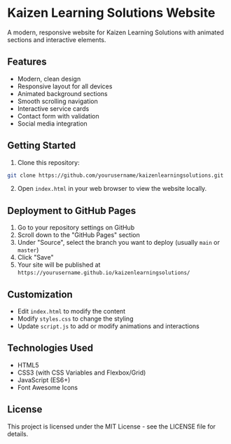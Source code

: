 # Kaizen Learning Solutions Website

A modern, responsive website for Kaizen Learning Solutions with animated sections and interactive elements.

## Features

- Modern, clean design
- Responsive layout for all devices
- Animated background sections
- Smooth scrolling navigation
- Interactive service cards
- Contact form with validation
- Social media integration

## Getting Started

1. Clone this repository:
```bash
git clone https://github.com/yourusername/kaizenlearningsolutions.git
```

2. Open `index.html` in your web browser to view the website locally.

## Deployment to GitHub Pages

1. Go to your repository settings on GitHub
2. Scroll down to the "GitHub Pages" section
3. Under "Source", select the branch you want to deploy (usually `main` or `master`)
4. Click "Save"
5. Your site will be published at `https://yourusername.github.io/kaizenlearningsolutions/`

## Customization

- Edit `index.html` to modify the content
- Modify `styles.css` to change the styling
- Update `script.js` to add or modify animations and interactions

## Technologies Used

- HTML5
- CSS3 (with CSS Variables and Flexbox/Grid)
- JavaScript (ES6+)
- Font Awesome Icons

## License

This project is licensed under the MIT License - see the LICENSE file for details. 